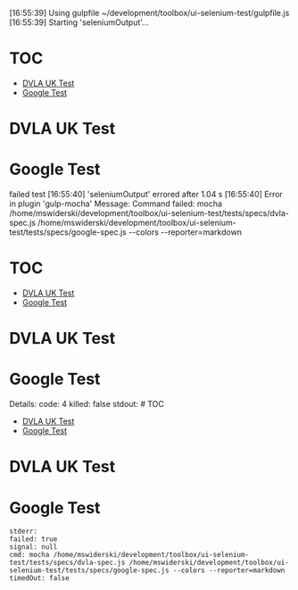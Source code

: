 [16:55:39] Using gulpfile ~/development/toolbox/ui-selenium-test/gulpfile.js
[16:55:39] Starting 'seleniumOutput'...
# TOC
   - [DVLA UK Test](#dvla-uk-test)
   - [Google Test](#google-test)
<a name=""></a>
 
<a name="dvla-uk-test"></a>
# DVLA UK Test
<a name="google-test"></a>
# Google Test
failed test
[16:55:40] 'seleniumOutput' errored after 1.04 s
[16:55:40] Error in plugin 'gulp-mocha'
Message:
    Command failed: mocha /home/mswiderski/development/toolbox/ui-selenium-test/tests/specs/dvla-spec.js /home/mswiderski/development/toolbox/ui-selenium-test/tests/specs/google-spec.js --colors --reporter=markdown
# TOC
   - [DVLA UK Test](#dvla-uk-test)
   - [Google Test](#google-test)
<a name=""></a>
 
<a name="dvla-uk-test"></a>
# DVLA UK Test
<a name="google-test"></a>
# Google Test

Details:
    code: 4
    killed: false
    stdout: # TOC
   - [DVLA UK Test](#dvla-uk-test)
   - [Google Test](#google-test)
<a name=""></a>
 
<a name="dvla-uk-test"></a>
# DVLA UK Test
<a name="google-test"></a>
# Google Test

    stderr: 
    failed: true
    signal: null
    cmd: mocha /home/mswiderski/development/toolbox/ui-selenium-test/tests/specs/dvla-spec.js /home/mswiderski/development/toolbox/ui-selenium-test/tests/specs/google-spec.js --colors --reporter=markdown
    timedOut: false
